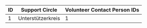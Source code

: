 | ID | Support Circle    | Volunteer Contact Person IDs |
|----|-------------------|------------------------------|
| 1  | Unterstützerkreis | 1                            |
